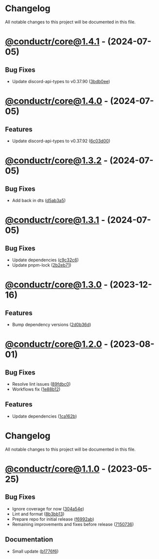 # Changelog
All notable changes to this project will be documented in this file.

# [@conductr/core@1.4.1](https://github.com/conductr/conductr/compare/@conductr/core@1.4.0...@conductr/core@1.4.1) - (2024-07-05)

## Bug Fixes

- Update discord-api-types to v0.37.90 ([3bdb0ee](https://github.com/conductr/conductr/commit/3bdb0ee54ec82ac67bbde94176d475d899abae49))

# [@conductr/core@1.4.0](https://github.com/conductr/conductr/compare/@conductr/core@1.3.2...@conductr/core@1.4.0) - (2024-07-05)

## Features

- Update discord-api-types to v0.37.92 ([6c03d00](https://github.com/conductr/conductr/commit/6c03d00c05a90b37807602e722ec8de9ac44756b))

# [@conductr/core@1.3.2](https://github.com/conductr/conductr/compare/@conductr/core@1.3.2...@conductr/core@1.3.2) - (2024-07-05)

## Bug Fixes

- Add back in dts ([d5ab3a5](https://github.com/conductr/conductr/commit/d5ab3a5e54170da6ec412f0829720d6292ff6a78))

# [@conductr/core@1.3.1](https://github.com/conductr/conductr/compare/@conductr/core@1.3.1...@conductr/core@1.3.1) - (2024-07-05)

## Bug Fixes

- Update dependencies ([c9c32c6](https://github.com/conductr/conductr/commit/c9c32c6730f72a1e77a0cd92d61dcda4e4e0e3ee))
- Update pnpm-lock ([2b2eb71](https://github.com/conductr/conductr/commit/2b2eb71d02ea58745b369c230e1ff411d04fbd57))

# [@conductr/core@1.3.0](https://github.com/conductr/conductr/compare/@conductr/core@1.3.0...@conductr/core@1.3.0) - (2023-12-16)

## Features

- Bump dependency versions ([2d0b36d](https://github.com/conductr/conductr/commit/2d0b36d2a17af8b18389ea8f069ed7f8219a1ab4))

# [@conductr/core@1.2.0](https://github.com/conductr/conductr/compare/@conductr/core@1.1.0...@conductr/core@1.2.0) - (2023-08-01)

## Bug Fixes

- Resolve lint issues ([89fdbc0](https://github.com/conductr/conductr/commit/89fdbc025de53a3d982e748d00c7654b9c42ed16))
- Workflows fix ([1e88b12](https://github.com/conductr/conductr/commit/1e88b129f45c703c93b12df91e5af4be62a19c0b))

## Features

- Update dependencies ([1ca162b](https://github.com/conductr/conductr/commit/1ca162bfe75a1378d6b8e1717cbc78d54091138f))

# Changelog
All notable changes to this project will be documented in this file.

# [@conductr/core@1.1.0](https://github.com/conductr/conductr/tree/@conductr/core@1.1.0) - (2023-05-25)

## Bug Fixes

- Ignore coverage for now ([304a54e](https://github.com/conductr/conductr/commit/304a54effd1602aa9505118ec172c7f2265da210))
- Lint and format ([8b3bb13](https://github.com/conductr/conductr/commit/8b3bb133030f11b03156b694473e6deeaace6d0a))
- Prepare repo for initial release ([f6992ab](https://github.com/conductr/conductr/commit/f6992abd2717ddc547ff16fba95be83e995d0825))
- Remaining improvements and fixes before release ([7150736](https://github.com/conductr/conductr/commit/71507365ba8522337bc27590ea94b3f61d0221c8))

## Documentation

- Small update ([b1776f6](https://github.com/conductr/conductr/commit/b1776f6536fc3c32f9dd877f73863d3f1f04e696))

